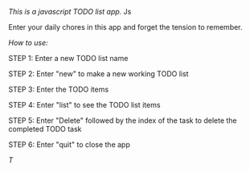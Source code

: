 *This is a javascript TODO list app.*
Js

Enter your daily chores in this app and forget the tension to remember.

*How to use:*

STEP 1: Enter a new TODO list name


STEP 2: Enter "new" to make a new working TODO list


STEP 3: Enter the TODO items 


STEP 4: Enter "list" to see the TODO list items


STEP 5: Enter "Delete" followed by the index of the task to delete the completed TODO task


STEP 6: Enter "quit" to close the app


*T*
